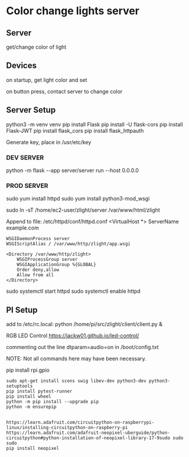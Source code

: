 # Color change lights server

## Server
get/change color of light


## Devices
on startup, get light color and set 

on button press, contact server to change color 


## Server Setup
python3 -m venv venv
pip install Flask
pip install -U flask-cors
pip install Flask-JWT
pip install flask_cors
pip install flask_httpauth

Generate key, place in /usr/etc/key

### DEV SERVER
python -m flask --app server/server run --host 0.0.0.0

### PROD SERVER
sudo yum install httpd
sudo yum install python3-mod_wsgi

sudo ln -sT /home/ec2-user/zlight/server /var/www/html/zlight


Append to file: /etc/httpd/conf/httpd.conf
<VirtualHost *>
    ServerName example.com

    WSGIDaemonProcess server 
    WSGIScriptAlias / /var/www/http/zlight/app.wsgi

    <Directory /var/www/http/zlight>
        WSGIProcessGroup server
        WSGIApplicationGroup %{GLOBAL}
        Order deny,allow
        Allow from all
    </Directory>
</VirtualHost>



sudo systemctl start httpd
sudo systemctl enable httpd


## PI Setup
add to /etc/rc.local:
python /home/pi/src/zlight/client/client.py &

RGB LED Control
https://jackw01.github.io/led-control/

commenting out the line dtparam=audio=on in /boot/config.txt

NOTE: Not all commands here may have been necessary.

pip install rpi.gpio

    sudo apt-get install scons swig libev-dev python3-dev python3-setuptools
    pip install pytest-runner
    pip install wheel
    python -m pip install --upgrade pip
    python -m ensurepip


    https://learn.adafruit.com/circuitpython-on-raspberrypi-linux/installing-circuitpython-on-raspberry-pi
    https://learn.adafruit.com/adafruit-neopixel-uberguide/python-circuitpython#python-installation-of-neopixel-library-17-9sudo sudo sudo 
    pip install neopixel

